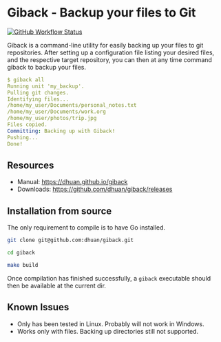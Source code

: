 # Giback - Backup your files to Git

[![GitHub Workflow Status](https://img.shields.io/github/workflow/status/dhuan/giback/Go?logo=github&style=for-the-badge)](https://github.com/dhuan/giback/actions?query=workflow%3AGo)

Giback is a command-line utility for easily backing up your files to git repositories. After setting up a configuration file listing your desired files, and the respective target repository, you can then at any time command giback to backup your files.

```yml
$ giback all
Running unit 'my_backup'.
Pulling git changes.
Identifying files...
/home/my_user/Documents/personal_notes.txt
/home/my_user/Documents/work.org
/home/my_user/photos/trip.jpg
Files copied.
Committing: Backing up with Giback!
Pushing...
Done!
```

## Resources

- Manual: https://dhuan.github.io/giback
- Downloads: https://github.com/dhuan/giback/releases

## Installation from source

The only requirement to compile is to have Go installed.

```sh
git clone git@github.com:dhuan/giback.git

cd giback

make build
```

Once compilation has finished successfully, a `giback` executable should then be available at the current dir.

## Known Issues

- Only has been tested in Linux. Probably will not work in Windows.
- Works only with files. Backing up directories still not supported.
